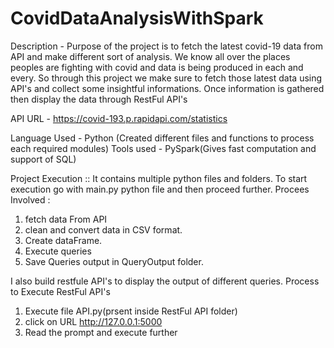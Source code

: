 # CovidDataAnalysisWithSpark

Description - Purpose of the project is to fetch the latest covid-19 data from API and make different sort of analysis. 
                  We know all over the places peoples are fighting with covid and data is being produced in each and every.
                  So through this project we make sure to fetch those latest data using API's and collect some insightful 
                  informations. Once information is gathered then display the data through RestFul API's
                  
                  
 API URL - https://covid-193.p.rapidapi.com/statistics
 
 Language Used - Python (Created different files and functions to process each required modules)
 Tools used - PySpark(Gives fast computation and support of SQL)
 
 Project Execution ::
 It contains multiple python files and folders. 
 To start execution go with main.py python file and then proceed further. 
 Procees Involved :
 1. fetch data From API
 2. clean and convert data in CSV format.
 3. Create dataFrame.
 4. Execute queries
 5. Save Queries output in QueryOutput folder.
 
 
 I also build restfule API's to display the output of different queries.
 Process to Execute RestFul API's
 
 1. Execute file API.py(prsent inside RestFul API folder)
 2. click on URL http://127.0.0.1:5000
 3. Read the prompt and execute further
 
 
                  
                  
